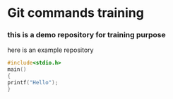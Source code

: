 # Git commands training

### this is a demo repository for training purpose

here is an example repository
```C
#include<stdio.h>
main()
{
printf("Hello");
}
```
